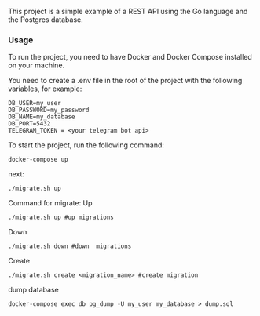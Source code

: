 This project is a simple example of a REST API using the Go language and the Postgres database.

### Usage
To run the project, you need to have Docker and Docker Compose installed on your machine.

You need to create a .env file in the root of the project with the following variables, for example:
```
DB_USER=my_user
DB_PASSWORD=my_password
DB_NAME=my_database
DB_PORT=5432
TELEGRAM_TOKEN = <your telegram bot api>
```  


To start the project, run the following command:
```shell
docker-compose up
```
next: 
```shell
./migrate.sh up
```





Command for migrate:
Up
```shell 
./migrate.sh up #up migrations
```

Down
```shell
./migrate.sh down #down  migrations
```

Create
```shell
./migrate.sh create <migration_name> #create migration
```


dump database
```shell
docker-compose exec db pg_dump -U my_user my_database > dump.sql
```


[//]: # (docker build -t app:local .)
